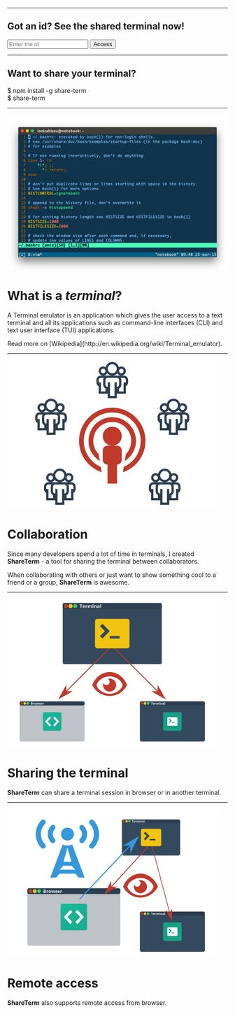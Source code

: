 <hr> <div class="text-center provide-ip"> <h2>Got an id? See the shared terminal now!</h2> <form action="/term" method="get"> <input type="text" name="id" class="form-elm" placeholder="Enter the id" /> <button type="submit" class="btn bg-black">Access</button> </form> </div> <hr> <div class="text-center provide-ip"> <h2>Want to share your terminal?</h2> <div class="installation share-term monospace"> <span class="no-select">$ </span><span>npm install -g share-term</span> <br> <span class="no-select">$ </span><span>share-term</span> <br> </pre> </div> <hr> <div class="section"> <img src="images/1.png" class="pull-left"> <div class="description text-left"> <h1>What is a <em>terminal</em>?</h1> <p>A Terminal emulator is an application which gives the user access to a text terminal and all its applications such as command-line interfaces (CLI) and text user interface (TUI) applications.</p> <p>Read more on [Wikipedia](http://en.wikipedia.org/wiki/Terminal_emulator).</p> </div> </div> <hr> <div class="section"> <img src="images/2.png" class="pull-right"> <div class="description text-right"> <h1>Collaboration</h1> <p>Since many developers spend a lot of time in terminals, I created <strong>ShareTerm</strong> - a tool for sharing the terminal between collaborators.</p> <p>When collaborating with others or just want to show something cool to a friend or a group, <strong>ShareTerm</strong> is awesome.</p> </div> </div> <hr> <div class="section"> <img src="images/3.png" class="pull-left"> <div class="description text-left"> <h1>Sharing the terminal</h1> <p><strong>ShareTerm</strong> can share a terminal session in browser or in another terminal.</p> </div> </div> <hr> <div class="section"> <img src="images/4.png" class="pull-right"> <div class="description text-right"> <h1>Remote access</h1> <p><strong>ShareTerm</strong> also supports remote access from browser.</p> </div> </div>